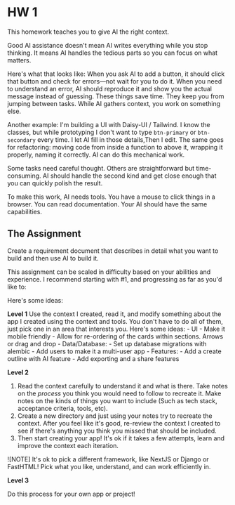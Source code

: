 # HW 1

This homework teaches you to give AI the right context.

Good AI assistance doesn't mean AI writes everything while you stop thinking. It means AI handles the tedious parts so you can focus on what matters.

Here's what that looks like: When you ask AI to add a button, it should click that button and check for errors—not wait for you to do it. When you need to understand an error, AI should reproduce it and show you the actual message instead of guessing. These things save time. They keep you from jumping between tasks. While AI gathers context, you work on something else.

Another example: I'm building a UI with Daisy-UI / Tailwind. I know the classes, but while prototyping I don't want to type `btn-primary` or `btn-secondary` every time. I let AI fill in those details,Then I edit. The same goes for refactoring: moving code from inside a function to above it, wrapping it properly, naming it correctly. AI can do this mechanical work.

Some tasks need careful thought. Others are straightforward but time-consuming. AI should handle the second kind and get close enough that you can quickly polish the result.

To make this work, AI needs tools. You have a mouse to click things in a browser. You can read documentation. Your AI should have the same capabilities. 

## The Assignment

Create a requirement document that describes in detail what you want to build and then use AI to build it. 

This assignment can be scaled in difficulty based on your abilities and experience.  I recommend starting with #1, and progressing as far as you'd like to:

Here's some ideas:

**Level 1**
 Use the context I created, read it, and modify something about the app I created using the context and tools.  You don't have to do all of them, just pick one in an area that interests you.  Here's some ideas:
    - UI
        - Make it mobile friendly
        - Allow for re-ordering of the cards within sections.  Arrows or drag and drop
    - Data/Database:
        - Set up database migrations with alembic
        - Add users to make it a multi-user app
    - Features:
        - Add a create outline with AI feature
        - Add exporting and a share features

**Level 2**

1. Read the context carefully to understand it and what is there.  Take notes on the *process* you think you would need to follow to recreate it.  Make notes on the kinds of things you want to include (Such as tech stack, acceptance criteria, tools, etc). 
2. Create a new directory and just using your notes try to recreate the context.  After you feel like it's good, re-review the context I created to see if there's anything you think you missed that should be included.
3. Then start creating your app!  It's ok if it takes a few attempts, learn and improve the context each iteration.

![NOTE]
It's ok to pick a different framework, like NextJS or Django or FastHTML!  Pick what you like, understand, and can work efficiently in.


**Level 3**

Do this process for your own app or project!
